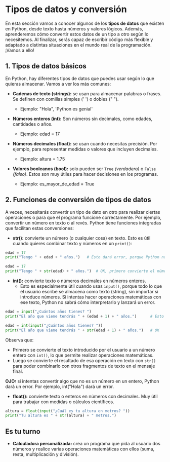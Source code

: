 # Tipos de datos y conversión

En esta sección vamos a conocer algunos de los **tipos de datos** que existen en Python, desde texto hasta números y valores lógicos. Además, aprenderemos cómo convertir estos datos de un tipo a otro según lo necesitemos. Al finalizar, serás capaz de escribir código más flexible y adaptado a distintas situaciones en el mundo real de la programación. ¡Vamos a ello!

## 1. Tipos de datos básicos

En Python, hay diferentes tipos de datos que puedes usar según lo que quieras almacenar. Vamos a ver los más comunes:

* **Cadenas de texto (strings):** se usan para almacenar palabras o frases. Se definen con comillas simples (' ') o dobles (" ").
    * Ejemplo: "Hola", 'Python es genial'

* **Números enteros (int):** Son números sin decimales, como edades, cantidades o años.
    * Ejemplo: edad = 17

* **Números decimales (float):** se usan cuando necesitas precisión. Por ejemplo,  para representar medidas o valores que incluyen decimales.
    * Ejemplo: altura = 1.75

* **Valores booleanos (bool):** solo pueden ser `True` *(verdadero)* o `False` *(falso)*. Estos son muy útiles para hacer decisiones en los programas.
    * Ejemplo: es_mayor_de_edad = True

## 2. Funciones de conversión de tipos de datos

A veces, necesitarás convertir un tipo de dato en otro para realizar ciertas operaciones o para que el programa funcione correctamente. Por ejemplo, convertir un número en texto o al revés. Python tiene funciones integradas que facilitan estas conversiones: 

* **str():** convierte un número (o cualquier cosa) en texto. Esto es útil cuando quieres combinar texto y números en un `print()`:

```py
edad = 17
print("Tengo " + edad + " años.")   # Esto dará error, porque Python no sabe cómo unir un texto con un entero
```

```py
edad = 17
print("Tengo " + str(edad) + " años.")  # OK, primero convierte el número en texto para imprimirlo
```

* **int():** convierte texto o números decimales en números enteros. 
    * Esto es especialmente útil cuando usas `input()`, porque todo lo que el usuario escribe se almacena como texto (string), sin importar si introduce números. Si intentas hacer operaciones matemáticas con ese texto, Python no sabrá cómo interpretarlo y lanzará un error.

```py
edad = input("¿Cuántos años tienes? ")
print("El año que viene tendrás " + (edad + 1) + " años.")      # Esto dará error, porque `edad` es texto.
```

```py
edad = int(input("¿Cuántos años tienes? "))
print("El año que viene tendrás " + str(edad + 1) + " años.")   # OK
```

Observa que: 
* Primero se convierte el texto introducido por el usuario a un número entero con `int()`, lo que permite realizar operaciones matemáticas.
* Luego se convierte el resultado de esa operación en texto con `str()` para poder combinarlo con otros fragmentos de texto en el mensaje final.

**OJO:** si intentas convertir algo que no es un número en un entero, Python dará un error. Por ejemplo, int("Hola") dará un error.

* **float():** convierte texto o enteros en números con decimales. Muy útil para trabajar con medidas o cálculos científicos.

```py
altura = float(input("¿Cuál es tu altura en metros? "))
print("Tu altura es " + str(altura) + " metros.")
``` 


## Es tu turno


* **Calculadora personalizada:** crea un programa que pida al usuario dos números y realice varias operaciones matemáticas con ellos (suma, resta, multiplicación y división).
  



